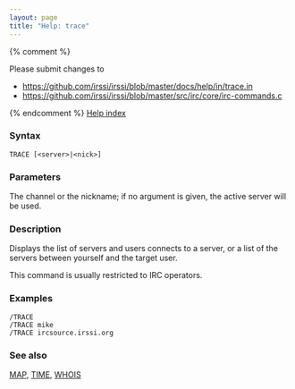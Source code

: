 ```yaml
---
layout: page
title: "Help: trace"
---
```


{% comment %}

Please submit changes to
- https://github.com/irssi/irssi/blob/master/docs/help/in/trace.in
- https://github.com/irssi/irssi/blob/master/src/irc/core/irc-commands.c


{% endcomment %}
[Help index](/documentation/help)

### Syntax ###

<div class="highlight irssisyntax"><pre style="\-\-cmdlen:5ch"><code><span class="synB">TRACE</span> <span class="syn10">[<span class="syn09">&lt;server></span>|<span class="syn09">&lt;nick></span>]</span></code></pre></div>



### Parameters ###

The channel or the nickname; if no argument is given, the active server
will be used.

### Description ###

Displays the list of servers and users connects to a server, or a list of
the servers between yourself and the target user.

This command is usually restricted to IRC operators.

### Examples ###

    /TRACE
    /TRACE mike
    /TRACE ircsource.irssi.org

### See also ###
[MAP](/documentation/help/map), [TIME](/documentation/help/time), [WHOIS](/documentation/help/whois)

